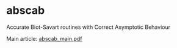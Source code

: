 # abscab
Accurate Biot-Savart routines with Correct Asymptotic Behaviour

Main article: [abscab_main.pdf](https://github.com/jonathanschilling/abscab/blob/master/article/abscab_main.pdf)
